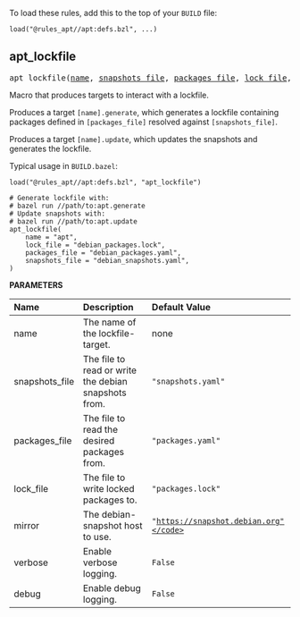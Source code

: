 <!-- Generated with Stardoc: http://skydoc.bazel.build -->


To load these rules, add this to the top of your `BUILD` file:

```starlark
load("@rules_apt//apt:defs.bzl", ...)
```


<a id="apt_lockfile"></a>

## apt_lockfile

<pre>
apt_lockfile(<a href="#apt_lockfile-name">name</a>, <a href="#apt_lockfile-snapshots_file">snapshots_file</a>, <a href="#apt_lockfile-packages_file">packages_file</a>, <a href="#apt_lockfile-lock_file">lock_file</a>, <a href="#apt_lockfile-mirror">mirror</a>, <a href="#apt_lockfile-verbose">verbose</a>, <a href="#apt_lockfile-debug">debug</a>)
</pre>

Macro that produces targets to interact with a lockfile.

Produces a target `[name].generate`, which generates a lockfile containing
packages defined in `[packages_file]` resolved against `[snapshots_file]`.

Produces a target `[name].update`, which updates the snapshots and generates
the lockfile.


Typical usage in `BUILD.bazel`:

```starlark
load("@rules_apt//apt:defs.bzl", "apt_lockfile")

# Generate lockfile with:
# bazel run //path/to:apt.generate
# Update snapshots with:
# bazel run //path/to:apt.update
apt_lockfile(
    name = "apt",
    lock_file = "debian_packages.lock",
    packages_file = "debian_packages.yaml",
    snapshots_file = "debian_snapshots.yaml",
)
```



**PARAMETERS**


| Name  | Description | Default Value |
| :------------- | :------------- | :------------- |
| <a id="apt_lockfile-name"></a>name |  The name of the lockfile-target.   |  none |
| <a id="apt_lockfile-snapshots_file"></a>snapshots_file |  The file to read or write the debian snapshots from.   |  <code>"snapshots.yaml"</code> |
| <a id="apt_lockfile-packages_file"></a>packages_file |  The file to read the desired packages from.   |  <code>"packages.yaml"</code> |
| <a id="apt_lockfile-lock_file"></a>lock_file |  The file to write locked packages to.   |  <code>"packages.lock"</code> |
| <a id="apt_lockfile-mirror"></a>mirror |  The debian-snapshot host to use.   |  <code>"https://snapshot.debian.org"</code> |
| <a id="apt_lockfile-verbose"></a>verbose |  Enable verbose logging.   |  <code>False</code> |
| <a id="apt_lockfile-debug"></a>debug |  Enable debug logging.   |  <code>False</code> |


